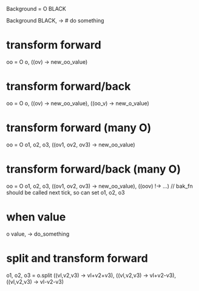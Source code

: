 Background = O BLACK

Background BLACK, ->
    # do something

# transform forward
oo = O o, ((ov) -> new_oo_value)

# transform forward/back
oo = O o, ((ov) -> new_oo_value), ((oo_v) -> new_o_value)

# transform forward (many O)
oo = O o1, o2, o3, ((ov1, ov2, ov3) -> new_oo_value)

# transform forward/back (many O)
oo = O o1, o2, o3, ((ov1, ov2, ov3) -> new_oo_value), ((oov) !-> ...)
// bak_fn should be called next tick, so can set o1, o2, o3

# when value
o value, -> do_something

# split and transform forward
o1, o2, o3 = o.split ((vl,v2,v3) -> vl+v2+v3), ((vl,v2,v3) -> vl+v2-v3), ((vl,v2,v3) -> vl-v2-v3)
